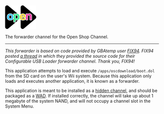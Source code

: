 ![Forwarder Logo](/oscforward.png)

The forwarder channel for the Open Shop Channel.

---

_This forwarder is based on code provided by GBAtemp user [FIX94](https://gbatemp.net/members/fix94.232444/). FIX94 posted [a thread](https://gbatemp.net/threads/forwarder-with-meta-xml-support.273165/) in which they provided the source code for their Configurable USB Loader forwarder channel. Thank you, FIX94!_

This application attempts to load and execute `/apps/oscdownload/boot.dol` from the SD card on the user's Wii system. Because this application only loads and executes another application, it is known as a forwarder.

This application is meant to be installed as a [hidden channel](https://wiibrew.org/wiki/Title_database#00010008:_.22Hidden.22_channels), and should be packaged as a [WAD](https://wiibrew.org/wiki/WAD_files). If installed correctly, the channel will take up about 1 megabyte of the system NAND, and will not occupy a channel slot in the System Menu.

